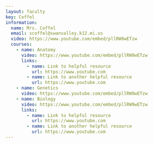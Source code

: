 ```yaml
---
layout: faculty
key: Coffel
information:
  name: Mrs. Coffel
  email: scoffel@swanvalley.k12.mi.us
  video: https://www.youtube.com/embed/pllRW9wETzw
  courses:
    - name: Anatomy
      video: https://www.youtube.com/embed/pllRW9wETzw
      links:
        - name: Link to helpful resource
          url: https://www.youtube.com
        - name: Link to another helpful resource
          url: https://www.youtube.com
    - name: Genetics
      video: https://www.youtube.com/embed/pllRW9wETzw
    - name: Biology
      video: https://www.youtube.com/embed/pllRW9wETzw
      links:
        - name: Link to helpful resource
          url: https://www.youtube.com
        - name: Link to another helpful resource
          url: https://www.youtube.com
---
```

